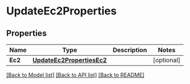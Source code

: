 # UpdateEc2Properties

## Properties
Name | Type | Description | Notes
------------ | ------------- | ------------- | -------------
**Ec2** | [**UpdateEc2PropertiesEc2**](UpdateEC2Properties_ec2.md) |  | [optional] 

[[Back to Model list]](../README.md#documentation-for-models) [[Back to API list]](../README.md#documentation-for-api-endpoints) [[Back to README]](../README.md)


